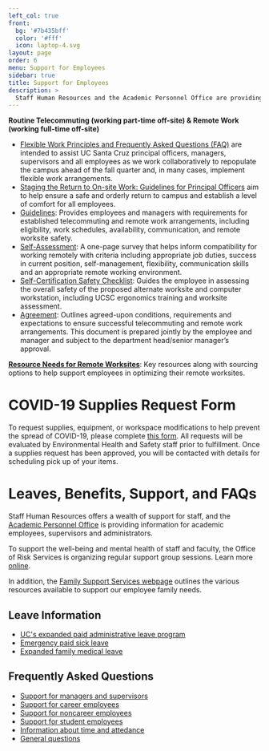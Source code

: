 ```yaml
---
left_col: true
front:
  bg: '#7b435bff'
  color: '#fff'
  icon: laptop-4.svg
layout: page
order: 6
menu: Support for Employees
sidebar: true
title: Support for Employees
description: >
  Staff Human Resources and the Academic Personnel Office are providing assistance and resources for employees.
---
```


**Routine Telecommuting (working part-time off-site) & Remote Work (working full-time off-site)**

* [Flexible Work Principles and Frequently Asked Questions (FAQ)](https://docs.google.com/document/d/19q6JFcT2uD7YgROJWaR2KwQWzPvy9ODVQnGAlAO6T0k/edit) are intended to assist UC Santa Cruz principal officers, managers, supervisors and all employees as we work collaboratively to repopulate the campus ahead of the fall quarter and, in many cases, implement flexible work arrangements. 
* [Staging the Return to On-site Work: Guidelines for Principal Officers](https://docs.google.com/document/d/162PqRz0q1yJrjUXxv-w1CKtM5U8ahfC30SkGebsh9DM/edit) aim to help ensure a safe and orderly return to campus and establish a level of comfort for all employees.
* [Guidelines](https://docs.google.com/document/d/1u-h6PHLHMpvnc1uqiXlj8eAKJYR8AOTioXg8HyHGzyk/edit?usp=sharing): Provides employees and managers with requirements for established telecommuting and remote work arrangements, including eligibility, work schedules, availability, communication, and remote worksite safety.  
* [Self-Assessment](https://drive.google.com/file/d/1VAQS0O4VrnS6N3rkVRbDezKITWhKTXPe/view?usp=sharing): A one-page survey that helps inform compatibility for working remotely with criteria including appropriate job duties, success in current position, self-management, flexibility, communication skills and an appropriate remote working environment.
* [Self-Certification Safety Checklist](https://drive.google.com/file/d/1Uv8oZo_5gjZ_IdXIbdeoONw3RLfdPVgJ/view): Guides the employee in assessing the overall safety of the proposed alternate worksite and computer workstation, including UCSC ergonomics training and worksite assessment.
* [Agreement](https://na2.docusign.net/Member/PowerFormSigning.aspx?PowerFormId=5545ff60-17f0-43bb-898a-89bf64bb6f4f&env=na2&acct=3854b247-7ab7-4a70-80d7-effd67e0ef80&v=2&ActivateOnly=1): Outlines agreed-upon conditions, requirements and expectations to ensure successful telecommuting and remote work arrangements. This document is prepared jointly by the employee and manager and subject to the department head/senior manager’s approval.
 
[**Resource Needs for Remote Worksites**](https://docs.google.com/document/d/1z-lo4XFQoaCfpx5ul7K1iU9mXbeGT8iMq2OpKKF_TQI/edit?usp=sharing): Key resources along with sourcing options to help support employees in optimizing their remote worksites.   
 
# COVID-19 Supplies Request Form

To request supplies, equipment, or workspace modifications to help prevent the spread of COVID-19, please complete [this form](https://docs.google.com/forms/d/e/1FAIpQLSfZWheLtmc7GOAeEz4qh8Dl_mT9v6FaJlYNOSzQdCEJAJe1WQ/viewform).  All requests will be evaluated by Environmental Health and Safety staff prior to fulfillment. Once a supplies request has been approved, you will be contacted with details for scheduling pick up of your items.

# Leaves, Benefits, Support, and FAQs

Staff Human Resources offers a wealth of support for staff, and the [Academic Personnel Office](https://apo.ucsc.edu/covid-19/index.html) is providing information for academic employees, supervisors and administrators.

To support the well-being and mental health of staff and faculty, the Office of Risk Services is organizing regular support group sessions. Learn more [online](https://risk.ucsc.edu/employee-wellness/covid-19-wellness-resources/index.html).

In addition, the [Family Support Services webpage](https://shr.ucsc.edu/resources-forms/family-support-services.html) outlines the various resources available to support our employee family needs.

## Leave Information

* [UC's expanded paid administrative leave program](https://shr.ucsc.edu/covid-19-resources/index.html#ucexpandedpaidadministrativeleave)
* [Emergency paid sick leave](https://shr.ucsc.edu/covid-19-resources/index.html#emergencypaidsickleave)
* [Expanded family medical leave](https://shr.ucsc.edu/covid-19-resources/index.html#expandedfamilymedicalleave)

## Frequently Asked Questions
* [Support for managers and supervisors](https://shr.ucsc.edu/covid-19-resources/index.html#questionsformanagerssupervisors)
* [Support for career employees](https://shr.ucsc.edu/covid-19-resources/index.html#questionsforcareeremployees)
* [Support for noncareer employees](https://shr.ucsc.edu/covid-19-resources/index.html#questionsfornon-careeremployeescontractbyagreementlimitedopenrecruitmentandnon-recruitmentpositions)
* [Support for student employees](https://shr.ucsc.edu/covid-19-resources/index.html#questionsforstudentemployees)
* [Information about time and attedance](https://shr.ucsc.edu/covid-19-resources/index.html#questionsabouttimeandattendance)
* [General questions](https://shr.ucsc.edu/covid-19-resources/index.html#generalquestions)

